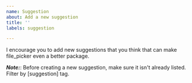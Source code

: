 ```yaml
---
name: Suggestion
about: Add a new suggestion
title: ''
labels: suggestion

---
```


I encourage you to add new suggestions that you think that can make file_picker even a better package.

_**Note:**_: Before creating a new suggestion, make sure it isn't already listed. Filter by [suggestion] tag.
